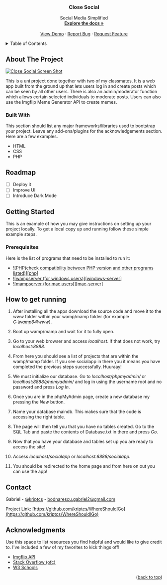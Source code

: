<!-- Improved compatibility of back to top link: See: https://github.com/othneildrew/Best-README-Template/pull/73 -->

<a name="readme-top"></a>

<!--
*** Thanks for checking out the Best-README-Template. If you have a suggestion
*** that would make this better, please fork the repo and create a pull request
*** or simply open an issue with the tag "enhancement".
*** Don't forget to give the project a star!
*** Thanks again! Now go create something AMAZING! :D
-->

<!-- PROJECT SHIELDS -->
<!--
*** I'm using markdown "reference style" links for readability.
*** Reference links are enclosed in brackets [ ] instead of parentheses ( ).
*** See the bottom of this document for the declaration of the reference variables
*** for contributors-url, forks-url, etc. This is an optional, concise syntax you may use.
*** https://www.markdownguide.org/basic-syntax/#reference-style-links
-->

<!-- PROJECT LOGO -->
<br />
<div align="center">
  <h3 align="center">Close Social</h3>

  <p align="center">
   Social Media Simplified
    <br />
    <a href="https://github.com/othneildrew/Best-README-Template"><strong>Explore the docs »</strong></a>
    <br />
    <br />
    <a href="https://COMING_SOON">View Demo</a>
    ·
    <a href="https://COMING_SOON">Report Bug</a>
    ·
    <a href="https://COMING_SOON">Request Feature</a>
  </p>
</div>

<!-- TABLE OF CONTENTS -->
<details>
  <summary>Table of Contents</summary>
  <ol>
    <li>
      <a href="#about-the-project">About The Project</a>
      <ul>
        <li><a href="#built-with">Built With</a></li>
      </ul>
    </li>
    <li><a href="#roadmap">Roadmap</a></li>
    <li><a href="#getting-started">Getting Started</a></li>
    <ul>
    <li><a href="#prerequisites">Prerequisites</a></li>
    <li><a href="#how-to-get-running">How to get running</a></li>
    </ul>
    <li><a href="#contact">Contact</a></li>
    <li><a href="#acknowledgments">Acknowledgments</a></li>
  </ol>
</details>

<!-- ABOUT THE PROJECT -->

## About The Project

[![Close Social Screen Shot][product-screenshot]](https://imgur.com/a/BJNetMe)

This is a uni project done together with two of my classmates. It is a web app built from the ground up that lets users log in and create posts which can be seen by all other users. There is also an admin/moderator function which allows certain selected individuals to moderate posts. Users can also use the Imgflip Meme Generator API to create memes.

### Built With

This section should list any major frameworks/libraries used to bootstrap your project. Leave any add-ons/plugins for the acknowledgements section. Here are a few examples.

- HTML
- CSS
- PHP

## Roadmap

- [ ] Deploy it
- [ ] Improve UI
- [ ] Introduce Dark Mode

<!-- GETTING STARTED -->

## Getting Started

This is an example of how you may give instructions on setting up your project locally.
To get a local copy up and running follow these simple example steps.

### Prerequisites

Here is the list of programs that need to be installed to run it:

- [![PHP(check compatibility between PHP version and other programs listed)][php]](https://www.php.net/downloads)
- [![wampserver (for windows users)][windows-server]](https://wampserver.aviatechno.net/)
- [![mampserver (for mac users)][mac-server]](https://www.mamp.info/en/downloads/)

<!-- HOW TO -->

## How to get running

1. After installing all the apps download the source code and move it to the _www_ folder within your wamp/mamp folder (for example _C:\wamp64\www_).

2. Boot up wamp/mamp and wait for it to fully open.

3. Go to your web browser and access _localhost_. If that does not work, try _localhost:8888_.

4. From here you should see a list of projects that are within the wamp/mamp folder. If you see socialapp in there you it means you have completed the previous steps successfully. Huuraay!

5. We must initialize our database. Go to _localhost/phpmyadmin/_ or _localhost:8888/phpmyadmin/_ and log in using the username root and no password and press _Log In_.

6. Once you are in the phpMyAdmin page, create a new database my pressing the _New_ button.

7. Name your database maindb. This makes sure that the code is accessing the right table.

8. The page will then tell you that you have no tables created. Go to the SQL Tab and paste the contents of Database.txt in there and press _Go_.

9. Now that you have your database and tables set up you are ready to access the site!

10. Access _localhost/socialapp_ or _localhost:8888/socialapp_.

11. You should be redirected to the home page and from here on out you can use the app!

<!-- CONTACT -->

## Contact

Gabriel - [@kriptcs](https://twitter.com/kriptcs) - bodnarescu.gabriel2@gmail.com

Project Link: [https://github.com/kriptcs/WhereShouldIGo](https://github.com/kriptcs/WhereShouldIGo)

<!-- ACKNOWLEDGMENTS -->

## Acknowledgments

Use this space to list resources you find helpful and would like to give credit to. I've included a few of my favorites to kick things off!

- [Imgflip API](https://imgflip.com/api)
- [Stack Overflow (ofc)](https://stackoverflow.com/)
- [W3 Schools](https://www.w3schools.com/)

<p align="right">(<a href="#readme-top">back to top</a>)</p>

<!-- MARKDOWN LINKS & IMAGES -->
<!-- https://www.markdownguide.org/basic-syntax/#reference-style-links -->

[contributors-shield]: https://img.shields.io/github/contributors/othneildrew/Best-README-Template.svg?style=for-the-badge
[contributors-url]: https://github.com/othneildrew/Best-README-Template/graphs/contributors
[forks-shield]: https://img.shields.io/github/forks/othneildrew/Best-README-Template.svg?style=for-the-badge
[forks-url]: https://github.com/othneildrew/Best-README-Template/network/members
[stars-shield]: https://img.shields.io/github/stars/othneildrew/Best-README-Template.svg?style=for-the-badge
[stars-url]: https://github.com/othneildrew/Best-README-Template/stargazers
[issues-shield]: https://img.shields.io/github/issues/othneildrew/Best-README-Template.svg?style=for-the-badge
[issues-url]: https://github.com/othneildrew/Best-README-Template/issues
[license-shield]: https://img.shields.io/github/license/othneildrew/Best-README-Template.svg?style=for-the-badge
[license-url]: https://github.com/othneildrew/Best-README-Template/blob/master/LICENSE.txt
[linkedin-shield]: https://img.shields.io/badge/-LinkedIn-black.svg?style=for-the-badge&logo=linkedin&colorB=555
[linkedin-url]: https://linkedin.com/in/othneildrew
[product-screenshot]: images/screenshot.png
[Next.js]: https://img.shields.io/badge/next.js-000000?style=for-the-badge&logo=nextdotjs&logoColor=white
[Next-url]: https://nextjs.org/
[React.js]: https://img.shields.io/badge/React-20232A?style=for-the-badge&logo=react&logoColor=61DAFB
[React-url]: https://reactjs.org/
[Vue.js]: https://img.shields.io/badge/Vue.js-35495E?style=for-the-badge&logo=vuedotjs&logoColor=4FC08D
[Vue-url]: https://vuejs.org/
[Angular.io]: https://img.shields.io/badge/Angular-DD0031?style=for-the-badge&logo=angular&logoColor=white
[Angular-url]: https://angular.io/
[Svelte.dev]: https://img.shields.io/badge/Svelte-4A4A55?style=for-the-badge&logo=svelte&logoColor=FF3E00
[Svelte-url]: https://svelte.dev/
[Laravel.com]: https://img.shields.io/badge/Laravel-FF2D20?style=for-the-badge&logo=laravel&logoColor=white
[Laravel-url]: https://laravel.com
[Bootstrap.com]: https://img.shields.io/badge/Bootstrap-563D7C?style=for-the-badge&logo=bootstrap&logoColor=white
[Bootstrap-url]: https://getbootstrap.com
[JQuery.com]: https://img.shields.io/badge/jQuery-0769AD?style=for-the-badge&logo=jquery&logoColor=white
[JQuery-url]: https://jquery.com
